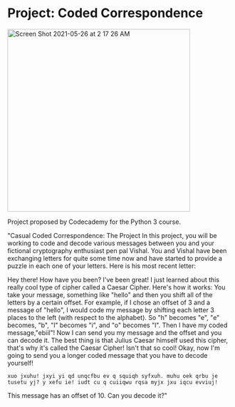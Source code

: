 # Project: Coded Correspondence
<img width="410" alt="Screen Shot 2021-05-26 at 2 17 26 AM" src="https://user-images.githubusercontent.com/80420919/119606220-8ce72700-bdc8-11eb-873e-d01785cde5fd.png">

Project proposed by Codecademy for the Python 3 course.

"Casual Coded Correspondence: The Project
In this project, you will be working to code and decode various messages between you and your fictional cryptography enthusiast pen pal Vishal. You and Vishal have been exchanging letters for quite some time now and have started to provide a puzzle in each one of your letters. Here is his most recent letter:

 Hey there! How have you been? I've been great! I just learned about this really cool type of cipher called a  Caesar Cipher. Here's how it works: You take your message, something like "hello" and then you shift all of the letters by a certain offset. For example, if I chose an offset of 3 and a message of "hello", I would code my message by shifting each letter 3 places to the left (with respect to the alphabet). So "h" becomes "e", "e" becomes, "b", "l" becomes "i", and "o" becomes "l". Then I have my coded message,"ebiil"! Now I can send you my message and the offset and you can decode it. The best thing is that Julius Caesar himself used this cipher, that's why it's called the Caesar Cipher! Isn't that so cool! Okay, now I'm going to send you a longer coded message that you have to decode yourself!

    xuo jxuhu! jxyi yi qd unqcfbu ev q squiqh syfxuh. muhu oek qrbu je tusetu yj? y xefu ie! iudt cu q cuiiqwu rqsa myjx jxu iqcu evviuj!

This message has an offset of 10. Can you decode it?"
